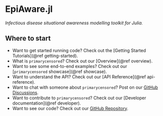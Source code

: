 # EpiAware.jl

*Infectious disease situational awareness modelling toolkit for Julia.*

## Where to start

- Want to get started running code? Check out the [Getting Started Tutorials](@ref getting-started).
- What is `primarycensored`? Check out our [Overview](@ref overview).
- Want to see some end-to-end examples? Check out our [`primarycensored` showcase](@ref showcase).
- Want to understand the API? Check out our [API Reference](@ref api-reference).
- Want to chat with someone about `primarycensored`? Post on our [GitHub Discussions](https://github.com/epinowcast/primarycensored.jl/discussions).
- Want to contribute to `primarycensored`? Check out our [Developer documentation](@ref developer).
- Want to see our code? Check out our [GitHub Repository](https://github.com/epinowcast/primarycensored.jl/).

